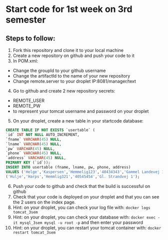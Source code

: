 # Start code for 1st week on 3rd semester
## Steps to follow:
1. Fork this repository and clone it to your local machine
2. Create a new repository on github and push your code to it
3. In POM.xml:
  - Change the groupId to your github username
  - Change the artifactId to the name of your new repository
  - Change remote.server to your droplet IP:8081/manager/text
4. Go to github and create 2 new repository secrets:
  - REMOTE_USER
  - REMOTE_PW
  - to represent your tomcat username and password on your droplet
5. On your droplet, create a new table in your startcode database:
```sql
CREATE TABLE IF NOT EXISTS `usertable` (
`id` INT NOT NULL AUTO_INCREMENT,
`fname` VARCHAR(45) NULL,
`lname` VARCHAR(45) NULL,
`pw` VARCHAR(45) NULL,
`phone` VARCHAR(45) NULL,
`address` VARCHAR(45) NULL,
PRIMARY KEY (`id`));
INSERT INTO usertable (fname, lname, pw, phone, address) 
VALUES ('Helge','Kaspersen','Hemmelig123','40434343','Gammel Landevej 1'),
('Hulje','Harps','Hemmlig321','40545454','Gl. Strandvej 1');
```
6. Push your code to github and check that the build is successful on github
7. Check that your code is deployed on your droplet and that you can see the 2 users on the index page.
8. Hint: on your droplet, you can check your log file with: `docker logs tomcat_3sem`
9. Hint: on your droplet, you can check your database with: `docker exec -it mysql_3sem mysql -u root -p` and then enter your password
10. Hint: on your droplet, you can restart your tomcat container with: `docker restart tomcat_3sem`


